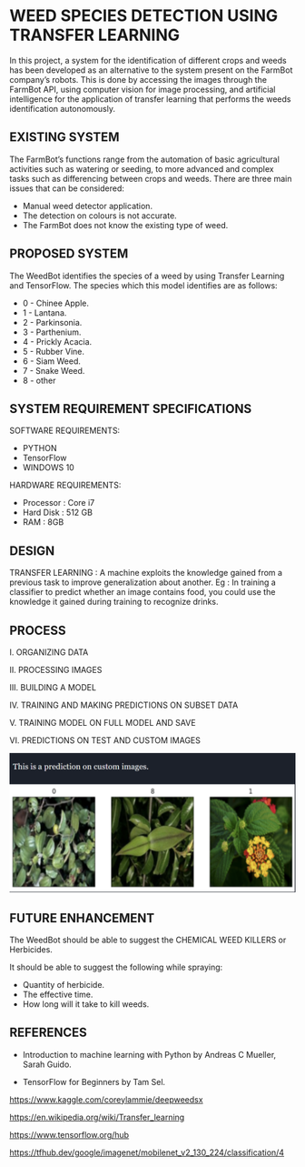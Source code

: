 
# WEED SPECIES DETECTION USING TRANSFER LEARNING 


In this project, a system for the identification of different crops and weeds has been developed as an alternative to the system present on the FarmBot company’s robots. This is done by accessing the images through the FarmBot API, using computer vision for image processing, and artificial intelligence for the application of transfer learning that performs the weeds identification autonomously.

## EXISTING SYSTEM
The FarmBot’s functions range from the automation of basic agricultural activities such as watering or seeding, to more advanced and complex tasks such as differencing between crops and weeds.
There are three main issues that can be considered:

- Manual  weed detector application.
- The detection on colours is not accurate.
- The FarmBot does not know the existing type of weed.

## PROPOSED SYSTEM
The WeedBot identifies the species of a weed by using Transfer Learning and TensorFlow. The species which this model identifies are as follows:
- 0 - Chinee Apple.
- 1 - Lantana.
- 2 - Parkinsonia.
- 3 - Parthenium.
- 4 - Prickly Acacia.
- 5 - Rubber Vine.
- 6 - Siam Weed.
- 7 - Snake Weed.
- 8 -  other

## SYSTEM REQUIREMENT SPECIFICATIONS
SOFTWARE REQUIREMENTS:
- PYTHON
- TensorFlow
- WINDOWS 10

HARDWARE REQUIREMENTS:
- Processor : Core i7
- Hard Disk : 512 GB 
- RAM           : 8GB


## DESIGN
TRANSFER LEARNING :
A machine exploits the knowledge gained from a 
previous task to improve generalization about
another.
Eg : In training a classifier to predict whether 
an image contains food, you could use the knowledge
it gained during training to recognize drinks.  


## PROCESS

I. ORGANIZING DATA

II. PROCESSING IMAGES

III. BUILDING A MODEL

IV. TRAINING AND MAKING PREDICTIONS ON SUBSET DATA

V. TRAINING MODEL ON FULL MODEL AND SAVE

VI. PREDICTIONS  ON TEST AND CUSTOM IMAGES 

![result](https://github.com/munazzaznoor/weed_species_detection/blob/main/result.png?raw=true)
## FUTURE ENHANCEMENT
The WeedBot should be able to suggest the CHEMICAL WEED KILLERS or Herbicides. 

It should be able to suggest the following while spraying:

- Quantity of  herbicide.
- The effective time.
- How long will it take to kill weeds.

## REFERENCES
- Introduction to machine learning with Python by  Andreas C Mueller, Sarah Guido.

- TensorFlow for Beginners by Tam Sel. 

https://www.kaggle.com/coreylammie/deepweedsx

https://en.wikipedia.org/wiki/Transfer_learning

https://www.tensorflow.org/hub

https://tfhub.dev/google/imagenet/mobilenet_v2_130_224/classification/4


